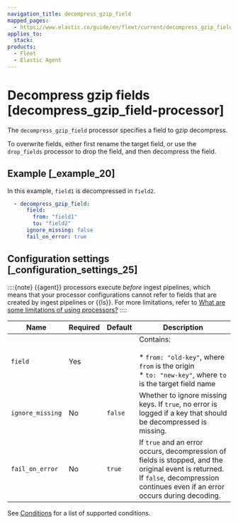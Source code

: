 ```yaml
---
navigation_title: decompress_gzip_field
mapped_pages:
  - https://www.elastic.co/guide/en/fleet/current/decompress_gzip_field-processor.html
applies_to:
  stack:
products:
  - Fleet
  - Elastic Agent
---
```


# Decompress gzip fields [decompress_gzip_field-processor]


The `decompress_gzip_field` processor specifies a field to gzip decompress.

To overwrite fields, either first rename the target field, or use the `drop_fields` processor to drop the field, and then decompress the field.


## Example [_example_20]

In this example, `field1` is decompressed in `field2`.

```yaml
  - decompress_gzip_field:
      field:
        from: "field1"
        to: "field2"
      ignore_missing: false
      fail_on_error: true
```


## Configuration settings [_configuration_settings_25]

::::{note}
{{agent}} processors execute *before* ingest pipelines, which means that your processor configurations cannot refer to fields that are created by ingest pipelines or {{ls}}. For more limitations, refer to [What are some limitations of using processors?](/reference/fleet/agent-processors.md#limitations)
::::


| Name | Required | Default | Description |
| --- | --- | --- | --- |
| `field` | Yes |  | Contains:<br><br>* `from: "old-key"`, where `from` is the origin<br>* `to: "new-key"`, where `to` is the target field name<br> |
| `ignore_missing` | No | `false` | Whether to ignore missing keys. If `true`, no error is logged if a key that should be decompressed is missing. |
| `fail_on_error` | No | `true` | If `true` and an error occurs, decompression of fields is stopped, and the original event is returned. If `false`, decompression continues even if an error occurs during decoding. |

See [Conditions](/reference/fleet/dynamic-input-configuration.md#conditions) for a list of supported conditions.

